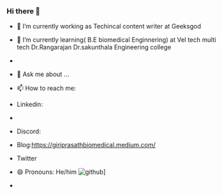 ### Hi there 👋

- 🔭 I’m currently working as Techincal content writer at Geeksgod
- 🌱 I’m currently learning( B.E biomedical Enginnering) at Vel tech multi tech Dr.Rangarajan Dr.sakunthala Engineering college 
- 
- 💬 Ask me about ...
- 📫 How to reach me: 
- Linkedin:<script src="https://platform.linkedin.com/badges/js/profile.js" async defer type="text/javascript"></script>
- 
- Discord:
- Blog:https://giriprasathbiomedical.medium.com/
- Twitter
- 😄 Pronouns: He/him
  ![github](https://img.shields.io/badge/GitHub-000000?style=for-the-badge&logo=GitHub&logoColor=white)]




- 



